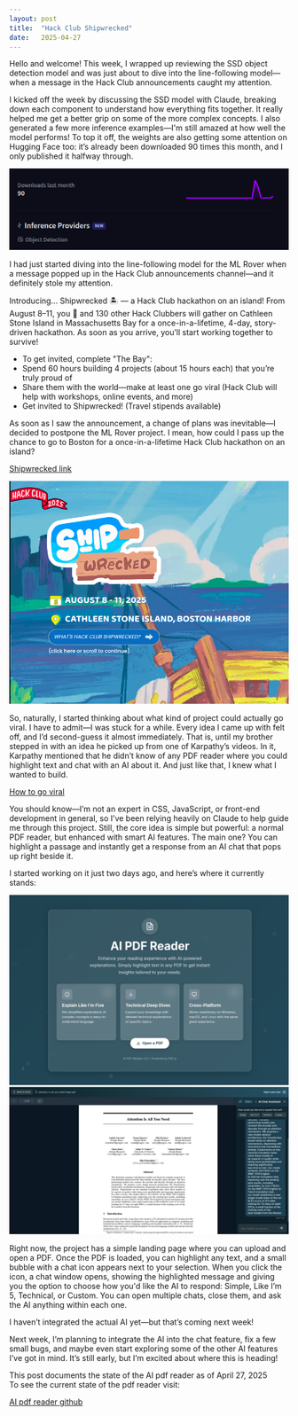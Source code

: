 ```yaml
---
layout: post
title:  "Hack Club Shipwrecked"
date:   2025-04-27
---
```


<p class="intro"><span class="dropcap">H</span>ello and welcome! This week, I wrapped up reviewing the SSD object detection model and was just about to dive into the line-following model—when a message in the Hack Club announcements caught my attention.</p>

I kicked off the week by discussing the SSD model with Claude, breaking down each component to understand how everything fits together. It really helped me get a better grip on some of the more complex concepts. I also generated a few more inference examples—I'm still amazed at how well the model performs! To top it off, the weights are also getting some attention on Hugging Face too: it’s already been downloaded 90 times this month, and I only published it halfway through.

<img src="/assets/img/ssd/model-weight-downloads.jpg" alt=""><br>

I had just started diving into the line-following model for the ML Rover when a message popped up in the Hack Club announcements channel—and it definitely stole my attention.

Introducing…
Shipwrecked 🏝️ — a Hack Club hackathon on an island!
From August 8–11, you 🫵 and 130 other Hack Clubbers will gather on Cathleen Stone Island in Massachusetts Bay for a once-in-a-lifetime, 4-day, story-driven hackathon.
As soon as you arrive, you’ll start working together to survive!

- To get invited, complete "The Bay":
- Spend 60 hours building 4 projects (about 15 hours each) that you’re truly proud of
- Share them with the world—make at least one go viral (Hack Club will help with workshops, online events, and more)
- Get invited to Shipwrecked! (Travel stipends available)

As soon as I saw the announcement, a change of plans was inevitable—I decided to postpone the ML Rover project. I mean, how could I pass up the chance to go to Boston for a once-in-a-lifetime Hack Club hackathon on an island?

<a href="https://shipwrecked.hackclub.com/">Shipwrecked link</a>

<img src="/assets/img/shipwrecked/shipwrecked.jpg" alt=""><br>

So, naturally, I started thinking about what kind of project could actually go viral. I have to admit—I was stuck for a while. Every idea I came up with felt off, and I’d second-guess it almost immediately. That is, until my brother stepped in with an idea he picked up from one of Karpathy’s videos. In it, Karpathy mentioned that he didn’t know of any PDF reader where you could highlight text and chat with an AI about it. And just like that, I knew what I wanted to build.

<a href="https://shipwrecked.hackclub.com/info/go-viral/">How to go viral</a>

You should know—I’m not an expert in CSS, JavaScript, or front-end development in general, so I’ve been relying heavily on Claude to help guide me through this project. Still, the core idea is simple but powerful: a normal PDF reader, but enhanced with smart AI features. The main one? You can highlight a passage and instantly get a response from an AI chat that pops up right beside it.

I started working on it just two days ago, and here’s where it currently stands:

<img src="/assets/img/shipwrecked/open-pdf-landing-page.jpg" alt=""><br>
<img src="/assets/img/shipwrecked/pdf-reader-home.jpg" alt=""><br>

Right now, the project has a simple landing page where you can upload and open a PDF. Once the PDF is loaded, you can highlight any text, and a small bubble with a chat icon appears next to your selection. When you click the icon, a chat window opens, showing the highlighted message and giving you the option to choose how you'd like the AI to respond: Simple, Like I’m 5, Technical, or Custom. You can open multiple chats, close them, and ask the AI anything within each one.

I haven’t integrated the actual AI yet—but that’s coming next week!

Next week, I’m planning to integrate the AI into the chat feature, fix a few small bugs, and maybe even start exploring some of the other AI features I’ve got in mind. It’s still early, but I’m excited about where this is heading!

This post documents the state of the AI pdf reader as of April 27, 2025<br>
To see the current state of the pdf reader visit:

<a href="https://github.com/adrirubio/ai-pdf-reader">AI pdf reader github</a>